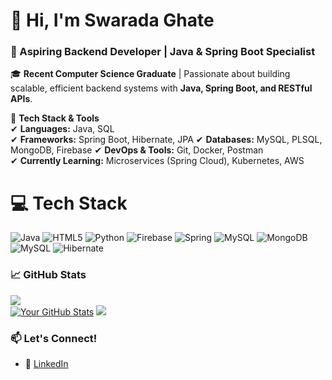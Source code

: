 # 👋 Hi, I'm Swarada Ghate 

### 🚀 Aspiring Backend Developer | Java & Spring Boot Specialist  

🎓 **Recent Computer Science Graduate** | Passionate about building scalable, efficient backend systems with **Java, Spring Boot, and RESTful APIs**.  

🔧 **Tech Stack & Tools**  
✔ **Languages:** Java, SQL  
✔ **Frameworks:** Spring Boot, Hibernate, JPA 
✔ **Databases:** MySQL, PLSQL, MongoDB, Firebase 
✔ **DevOps & Tools:** Git, Docker, Postman  
✔ **Currently Learning:** Microservices (Spring Cloud), Kubernetes, AWS  

# 💻 Tech Stack
![Java](https://img.shields.io/badge/java-%23ED8B00.svg?style=for-the-badge&logo=openjdk&logoColor=white) ![HTML5](https://img.shields.io/badge/html5-%23E34F26.svg?style=for-the-badge&logo=html5&logoColor=white) ![Python](https://img.shields.io/badge/python-3670A0?style=for-the-badge&logo=python&logoColor=ffdd54) ![Firebase](https://img.shields.io/badge/firebase-%23039BE5.svg?style=for-the-badge&logo=firebase) ![Spring](https://img.shields.io/badge/spring-%236DB33F.svg?style=for-the-badge&logo=spring&logoColor=white) ![MySQL](https://img.shields.io/badge/mysql-4479A1.svg?style=for-the-badge&logo=mysql&logoColor=white) ![MongoDB](https://img.shields.io/badge/MongoDB-%234ea94b.svg?style=for-the-badge&logo=mongodb&logoColor=white) ![MySQL](https://img.shields.io/badge/mysql-4479A1.svg?style=for-the-badge&logo=mysql&logoColor=white) ![Hibernate](https://img.shields.io/badge/Hibernate-59666C?style=for-the-badge&logo=Hibernate&logoColor=white)


### 📈 GitHub Stats  
![](https://github-readme-stats.vercel.app/api/top-langs/?username=GhateSwarada&theme=dark&hide_border=false&include_all_commits=false&count_private=false&layout=compact)<br>
[![Your GitHub Stats](https://github-readme-stats.vercel.app/api?username=yourusername&show_icons=true&theme=radical)](https://github.com/yourusername) 
![](https://nirzak-streak-stats.vercel.app/?user=GhateSwarada&theme=dark&hide_border=false)


### 📫 Let's Connect!  
- 💼 [LinkedIn](https://www.linkedin.com/in/swarada-ghate-57b30726b/)  
